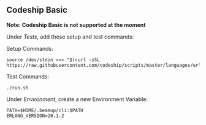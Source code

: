 ## Codeship Basic

**Note: Codeship Basic is not supported at the moment**

Under *Tests*, add these setup and test commands:

Setup Commands:

    source /dev/stdin <<< "$(curl -sSL https://raw.githubusercontent.com/codeship/scripts/master/languages/erlang.sh)"


Test Commands:

    ./run.sh


Under *Environment*, create a new Environment Variable:

    PATH=$HOME/.beamup/cli:$PATH
    ERLANG_VERSION=20.1.2

